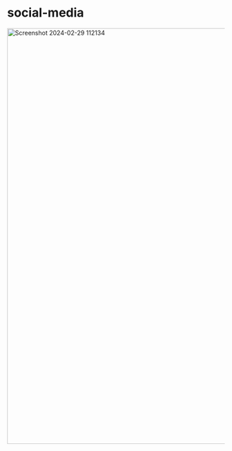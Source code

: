 # social-media
<img width="960" alt="Screenshot 2024-02-29 112134" src="https://github.com/abhinavashish15/social-media/assets/100207127/bb08d5fd-38ba-4f69-8770-11f8cd3386a9">


